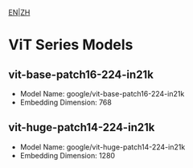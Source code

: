 [EN](README.md)|[ZH](../../../../zh/general_embedding/visual_embedding/vit_series/README.md)
# ViT Series Models

## vit-base-patch16-224-in21k
- Model Name: google/vit-base-patch16-224-in21k
- Embedding Dimension: 768

## vit-huge-patch14-224-in21k
- Model Name: google/vit-huge-patch14-224-in21k
- Embedding Dimension: 1280 